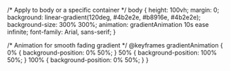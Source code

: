 /* Apply to body or a specific container */
body {
  height: 100vh;
  margin: 0;
  background: linear-gradient(120deg, #4b2e2e, #b8916e, #4b2e2e);
  background-size: 300% 300%;
  animation: gradientAnimation 10s ease infinite;
  font-family: Arial, sans-serif;
}

/* Animation for smooth fading gradient */
@keyframes gradientAnimation {
  0% { background-position: 0% 50%; }
  50% { background-position: 100% 50%; }
  100% { background-position: 0% 50%; }
}
